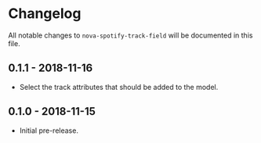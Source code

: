 # Changelog

All notable changes to `nova-spotify-track-field` will be documented in this file.

## 0.1.1 - 2018-11-16

- Select the track attributes that should be added to the model.

## 0.1.0 - 2018-11-15

- Initial pre-release.
